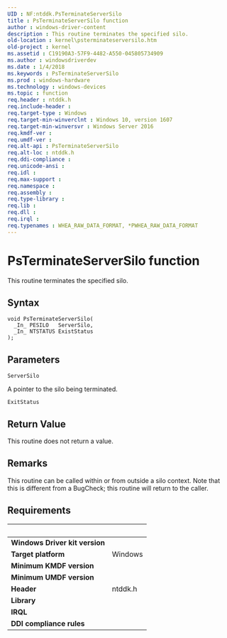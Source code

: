 ```yaml
---
UID : NF:ntddk.PsTerminateServerSilo
title : PsTerminateServerSilo function
author : windows-driver-content
description : This routine terminates the specified silo.
old-location : kernel\psterminateserversilo.htm
old-project : kernel
ms.assetid : C19190A3-57F9-4482-A550-045805734909
ms.author : windowsdriverdev
ms.date : 1/4/2018
ms.keywords : PsTerminateServerSilo
ms.prod : windows-hardware
ms.technology : windows-devices
ms.topic : function
req.header : ntddk.h
req.include-header : 
req.target-type : Windows
req.target-min-winverclnt : Windows 10, version 1607
req.target-min-winversvr : Windows Server 2016
req.kmdf-ver : 
req.umdf-ver : 
req.alt-api : PsTerminateServerSilo
req.alt-loc : ntddk.h
req.ddi-compliance : 
req.unicode-ansi : 
req.idl : 
req.max-support : 
req.namespace : 
req.assembly : 
req.type-library : 
req.lib : 
req.dll : 
req.irql : 
req.typenames : WHEA_RAW_DATA_FORMAT, *PWHEA_RAW_DATA_FORMAT
---
```



# PsTerminateServerSilo function
This routine terminates the specified silo.

## Syntax

````
void PsTerminateServerSilo(
  _In_ PESILO   ServerSilo,
  _In_ NTSTATUS ExistStatus
);
````

## Parameters

`ServerSilo`

A pointer to the silo being terminated.

`ExitStatus`




## Return Value

This routine does not return a value.

## Remarks

This routine can be called within or from outside a silo context.
    Note that this is different from a BugCheck; this routine will return to
    the caller.</p>

## Requirements
| &nbsp; | &nbsp; |
| ---- |:---- |
| **Windows Driver kit version** |  |
| **Target platform** | Windows |
| **Minimum KMDF version** |  |
| **Minimum UMDF version** |  |
| **Header** | ntddk.h |
| **Library** |  |
| **IRQL** |  |
| **DDI compliance rules** |  |